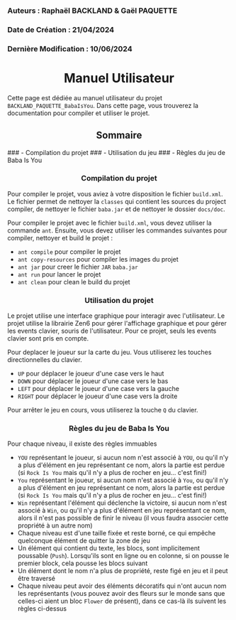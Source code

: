 ### Auteurs : Raphaël BACKLAND & Gaël PAQUETTE
### Date de Création : 21/04/2024
### Dernière Modification : 10/06/2024


<h1 style="text-align:center;">Manuel Utilisateur</h1>


Cette page est dédiée au manuel utilisateur du projet ```BACKLAND_PAQUETTE_BabaIsYou```.
Dans cette page, vous trouverez la documentation pour compiler et utiliser le projet.


<h2 style="text-align:center">Sommaire</h2> 
### - Compilation du projet
### - Utilisation du jeu
### - Règles du jeu de Baba Is You


<h3 style="text-align:center">Compilation du projet</h3>

Pour compiler le projet, vous aviez à votre disposition le fichier ```build.xml```. 
Le fichier permet de nettoyer la ```classes``` qui contient les sources du project compiler, de nettoyer le fichier 
```baba.jar``` et de nettoyer le dossier ```docs/doc```.

Pour compiler le projet avec le fichier ```build.xml```, vous devez utiliser la commande ```ant```.
Ensuite, vous devez utiliser les commandes suivantes pour compiler, nettoyer et build le projet :

- ```ant compile``` pour compiler le projet
- ```ant copy-resources``` pour compiler les images du projet
- ```ant jar``` pour creer le fichier ```JAR``` ```baba.jar```
- ```ant run``` pour lancer le projet
- ```ant clean``` pour clean le build du projet


<h3 style="text-align:center">Utilisation du projet</h3>

Le projet utilise une interface graphique pour interagir avec l'utilisateur.
Le projet utilise la librairie Zen6 pour gérer l'affichage graphique et pour gérer les events clavier, souris de l'utilisateur.
Pour ce projet, seuls les events clavier sont pris en compte.

Pour deplacer le joueur sur la carte du jeu. Vous utiliserez les touches directionnelles du clavier.
- ```UP``` pour déplacer le joueur d'une case vers le haut
- ```DOWN``` pour déplacer le joueur d'une case vers le bas
- ```LEFT``` pour déplacer le joueur d'une case vers la gauche
- ```RIGHT``` pour déplacer le joueur d'une case vers la droite

Pour arrêter le jeu en cours, vous utiliserez la touche ```Q``` du clavier.


<h3 style="text-align:center">Règles du jeu de Baba Is You</h3>

Pour chaque niveau, il existe des règles immuables
- ```YOU``` représentant le joueur, si aucun nom n'est associé à ```YOU```, ou qu'il n'y a plus d'élément en jeu représentant ce nom, alors la partie est perdue (si ```Rock Is You``` mais qu'il n'y a plus de rocher en jeu... c'est fini!)
- ```You``` représentant le joueur, si aucun nom n'est associé à ```You```, ou qu'il n'y a plus d'élément en jeu représentant ce nom, alors la partie est perdue (si ```Rock Is You``` mais qu'il n'y a plus de rocher en jeu... c'est fini!)
- ```Win``` représentant l'élément qui déclenche la victoire, si aucun nom n'est associé à ```Win```, ou qu'il n'y a plus d'élément en jeu représentant ce nom, alors il n'est pas possible de finir le niveau (il vous faudra associer cette propriété à un autre nom)
- Chaque niveau est d'une taille fixée et reste borné, ce qui empêche quelconque élément de quitter la zone de jeu
- Un élément qui contient du texte, les blocs, sont implicitement poussable (```Push```). Lorsqu'ils sont en ligne ou en colonne, si on pousse le premier block, cela pousse les blocs suivant
- Un élément dont le nom n'a plus de propriété, reste figé en jeu et il peut être traversé
- Chaque niveau peut avoir des éléments décoratifs qui n'ont aucun nom les représentants (vous pouvez avoir des fleurs sur le monde sans que celles-ci aient un bloc ```Flower``` de présent), dans ce cas-là ils suivent les règles ci-dessus
